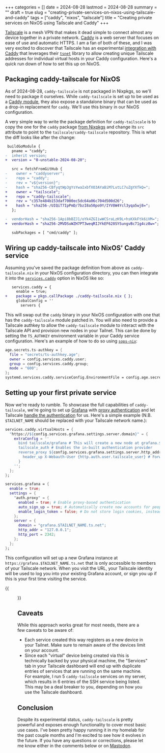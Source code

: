 +++
categories = []
date = 2024-08-28
lastmod = 2024-08-28
summary = ""
draft = true
slug = "creating-private-services-on-nixos-using-tailscale-and-caddy"
tags = ["caddy", "nixos", "tailscale"]
title = "Creating private services on NixOS using Tailscale and Caddy"
+++

[Tailscale](https://tailscale.com) is a mesh VPN that makes it dead simple to connect almost any device together in a private network. [Caddy](https://caddyserver.com) is a web server that focuses on ease of use and automatic HTTPS. I am a fan of both of these, and I was very excited to discover that Tailscale has an experimental [integration with Caddy](https://github.com/tailscale/caddy-tailscale) that leverages their [`tsnet`](https://tailscale.com/kb/1244/tsnet) library to allow creating unique Tailscale addresses for individual virtual hosts in your Caddy configuration. Here's a quick run down of how to set this up on NixOS.

## Packaging caddy-tailscale for NixOS

As of 2024-08-28, `caddy-tailscale` is not packaged in Nixpkgs, so we'll need to package it ourselves. While `caddy-tailscale` is set up to be used as a [Caddy module](https://caddyserver.com/docs/modules/), they also expose a standalone binary that can be used as a drop-in replacement for `caddy`. We'll use this binary in our NixOS configuration.

A very simple way to write the package definition for `caddy-tailscale` is to copy the one for the `caddy` package [from Nixpkgs](https://github.com/NixOS/nixpkgs/blob/171f57eca66a997e61d2111b4ac897bd05ce5da3/pkgs/by-name/ca/caddy/package.nix) and change its `src` attribute to point to the `tailscale/caddy-tailscale` repository. This is what the diff looks like after the change:

```diff
 buildGoModule {
   pname = "caddy";
-  inherit version;
+  version = "0-unstable-2024-08-20";

   src = fetchFromGitHub {
-    owner = "caddyserver";
-    repo = "caddy";
-    rev = "v${version}";
-    hash = "sha256-CBfyqtWp3gYsYwaIxbfXO3AYaBiM7LutLC7uZgYXfkQ=";
+    owner = "tailscale";
+    repo = "caddy-tailscale";
+    rev = "c357e484b153daf7000ec5dc64a06c704d500d26";
+    hash = "sha256-/UIQiT7IpPmD/7bzI8a50po9Y/IYV8W4Ycl3yqa5wj8=";
   };

-  vendorHash = "sha256-1Api8bBZJ1/oYk4ZGIiwWCSraLzK9L+hsKXkFtk6iVM=";
+  vendorHash = "sha256-2MVDSuWZH7PT3weqRIJYkEF628SYSungvBc71g4cz8w=";

   subPackages = [ "cmd/caddy" ];
```

## Wiring up caddy-tailscale into NixOS' Caddy service

Assuming you've saved the package definition from above as `caddy-tailscale.nix` in your NixOS configuration directory, you can then integrate it into the [`services.caddy`](https://nixos.org/manual/nixos/stable/options#opt-services.caddy.enable) option in NixOS like so:

```diff
   services.caddy = {
     enable = true;
+    package = pkgs.callPackage ./caddy-tailscale.nix { };
     globalConfig = ''
       servers {
```

This will swap out the `caddy` binary in your NixOS configuration with one that has the `caddy-tailscale` module patched in. You will also need to provide a Tailscale authkey to allow the `caddy-tailscale` module to interact with the Tailscale API and provision new nodes in your Tailnet. This can be done by setting the `TS_AUTHKEY` environment variable in your Caddy service configuration. Here's an example of how to do so using [`sops-nix`](https://github.com/Mic92/sops-nix):

```nix
age.secrets.ts-authkey = {
  file = "secrets/ts-authkey.age";
  owner = config.services.caddy.user;
  group = config.services.caddy.group;
  mode = "600";
};
systemd.services.caddy.serviceConfig.EnvironmentFile = config.age.secrets.ts-authkey.path;
```

## Setting up your first private service

Now we're ready to rumble. To showcase the full capabilities of `caddy-tailscale`, we're going to set up [Grafana](https://grafana.com) with [proxy authentication](https://grafana.com/docs/grafana/latest/setup-grafana/configure-security/configure-authentication/auth-proxy/) and let Tailscale [handle the authentication](https://github.com/tailscale/caddy-tailscale?tab=readme-ov-file#authentication-provider) for us. Here's a simple example (N.B. `$TAILNET_NAME` should be replaced with your Tailscale network name.):

```nix
services.caddy.virtualHosts = {
  "https://${config.services.grafana.settings.server.domain}" = {
    extraConfig = ''
      bind tailscale/grafana # This will create a new node at grafana.$TAILNET_NAME.ts.net
      tailscale_auth # Enables the in-built authentication provider
      reverse_proxy ${config.services.grafana.settings.server.http_addr}:${toString config.services.grafana.settings.server.http_port} {
        header_up X-Webauth-User {http.auth.user.tailscale_user} # Forwards your Tailscale user ID to Grafana. Usually your email address.
      }
    '';
  };
};

services.grafana = {
  enable = true;
  settings = {
    "auth.proxy" = {
      enabled = true; # Enable proxy-based authentication
      auto_sign_up = true; # Automatically create new accounts for people who access the service
      enable_login_token = false; # Do not store login cookies, instead always relying on proxy authentication
    };
    server = {
      domain = "grafana.$TAILNET_NAME.ts.net";
      http_addr = "127.0.0.1";
      http_port = 2342;
    };
  };
};
```

This configuration will set up a new Grafana instance at `https://grafana.$TAILNET_NAME.ts.net` that is only accessible to members of your Tailscale network. When you visit the URL, your Tailscale identity will be used to log you into your existing Grafana account, or sign you up if this is your first time visiting the service.

{{<figure src="grafana-profile.webp" alt="The profile page on Grafana, showing the name, email and username fields with an additional 'synced via auth proxy' label next to them. The email and username have been blurred out to redact them for privacy reasons" title="Grafana profile showing that user identification is being done via the Tailscale proxy" loading="lazy">}}

## Caveats

While this approach works great for most needs, there are a few caveats to be aware of:

- Each service created this way registers as a new device in your Tailnet. Make sure to remain aware of the devices limit on your account.
- Since each "virtual" device being created via this is technically backed by your physical machine, the "Services" tab in your Tailscale dashboard will end up with duplicate entries of services that are running on the same machine. For example, I run 5 `caddy-tailscale` services on my server, which results in 6 entries of the SSH service being listed. This may be a deal breaker to you, depending on how you use the Tailscale dashboard.

## Conclusion

Despite its experimental status, `caddy-tailscale` is pretty powerful and exposes enough functionality to cover most basic use cases. I've been pretty happy running it in my homelab for the past couple months and I'm excited to see how it evolves in the future. If you have any questions or corrections, please let me know either in the comments below or on [Mastodon](https://androiddev.social/@msfjarvis).
